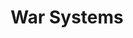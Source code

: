 ---
title: War Systems
order: 5
custom_url: /warsystems/
description: A turn-based-strategy game inspired by Advance Wars
---